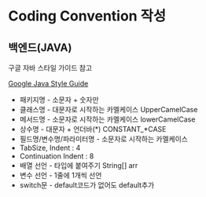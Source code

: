 # Coding Convention 작성

## 백엔드(JAVA)

구글 자바 스타일 가이드 참고 

[Google Java Style Guide](https://google.github.io/styleguide/javaguide.html)

- 패키지명 - 소문자 + 숫자만
- 클래스명 - 대문자로 시작하는 카멜케이스 UpperCamelCase
- 메서드명 - 소문자로 시작하는 카멜케이스 lowerCamelCase
- 상수명 - 대문자 + 언더바(*) CONSTANT_*CASE
- 필드명/변수명/파라미터명 - 소문자로 시작하는 카멜케이스
- TabSize, Indent : 4
- Continuation Indent : 8
- 배열 선언 - 타입에 붙여주기 String[] arr
- 변수 선언 - 1줄에 1개씩 선언
- switch문 - default코드가 없어도 default추가